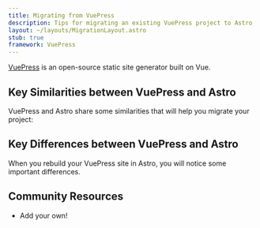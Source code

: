 ```yaml
---
title: Migrating from VuePress
description: Tips for migrating an existing VuePress project to Astro
layout: ~/layouts/MigrationLayout.astro
stub: true
framework: VuePress
---
```


[VuePress](https://vuePress.vuejs.org) is an open-source static site generator built on Vue.

## Key Similarities between VuePress and Astro

VuePress and Astro share some similarities that will help you migrate your project:

## Key Differences between VuePress and Astro

When you rebuild your VuePress site in Astro, you will notice some important differences.

## Community Resources

- Add your own!